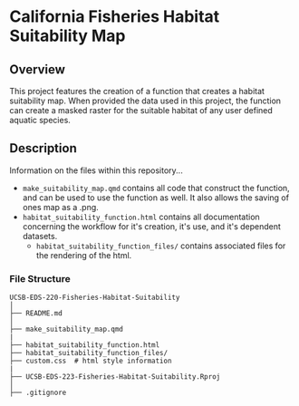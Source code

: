 # California Fisheries Habitat Suitability Map

## Overview

This project features the creation of a function that creates a habitat suitability map. When provided the data used in this project, the function can create a masked raster for the suitable habitat of any user defined aquatic species.

## Description

Information on the files within this repository...

* `make_suitability_map.qmd` contains all code that construct the function, and can be used to use the function as well. It also allows the saving of ones map as a .png.
* `habitat_suitability_function.html` contains all documentation concerning the workflow for it's creation, it's use, and it's dependent datasets. 
  + `habitat_suitability_function_files/` contains associated files for the rendering of the html.


### File Structure
```         
UCSB-EDS-220-Fisheries-Habitat-Suitability
│
├── README.md
│
├── make_suitability_map.qmd
|
├── habitat_suitability_function.html
├── habitat_suitability_function_files/
├── custom.css  # html style information
|
├── UCSB-EDS-223-Fisheries-Habitat-Suitability.Rproj
│
├── .gitignore 
```
